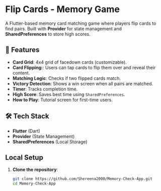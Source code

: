 # Flip Cards - Memory Game 

A Flutter-based memory card matching game where players flip cards to find pairs. Built with **Provider** for state management and **SharedPreferences** to store high scores. 

## 🎯 Features  
- **Card Grid**: 4x4 grid of facedown cards (customizable).  
- **Card Flipping:**: Users can tap cards to flip them over and reveal their content.  
- **Matching Logic**: Checks if two flipped cards match.  
- **Victory Detection**: Shows a win screen when all pairs are matched.  
- **Timer**: Tracks completion time.  
- **High Score**: Saves best time using `SharedPreferences`.  
- **How to Play**: Tutorial screen for first-time users.  

## 🛠️ Tech Stack  
- **Flutter** (Dart)  
- **Provider** (State Management)  
- **SharedPreferences** (Local Storage)

## Local Setup
1. **Clone the repository**:
   ```bash
   git clone https://github.com/Shereena2000/Memory-Check-App.git
   cd Memory-Check-App
